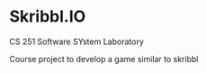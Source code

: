 # Skribbl.IO

CS 251 Software SYstem Laboratory

Course project to develop a game similar to skribbl
